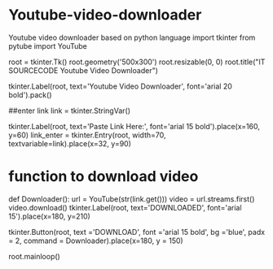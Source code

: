 # Youtube-video-downloader
Youtube video downloader based on python language
import tkinter
from pytube import YouTube

root = tkinter.Tk()
root.geometry('500x300')
root.resizable(0, 0)
root.title("IT SOURCECODE Youtube Video Downloader")

tkinter.Label(root, text='Youtube Video Downloader', font='arial 20 bold').pack()

##enter link
link = tkinter.StringVar()

tkinter.Label(root, text='Paste Link Here:', font='arial 15 bold').place(x=160, y=60)
link_enter = tkinter.Entry(root, width=70, textvariable=link).place(x=32, y=90)


# function to download video
def Downloader():
    url = YouTube(str(link.get()))
    video = url.streams.first()
    video.download()
    tkinter.Label(root, text='DOWNLOADED', font='arial 15').place(x=180, y=210)


tkinter.Button(root, text ='DOWNLOAD', font ='arial 15 bold', bg ='blue', padx = 2, command = Downloader).place(x=180, y = 150)


root.mainloop()
